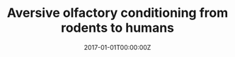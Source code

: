 ---
abstract: 

authors:
- _Valentina Parma_
- Donald A. Wilson
- Johan N. Lundström

date: "2017-01-01T00:00:00Z"
doi: ""
featured:
image:
  caption: 
  focal_point: ""
  preview_only: false
  
projects: [ASD]
publication: '**Handbook of Odor, Springer**'
publication_short: ""
publication_types:
- "6"
publishDate: "2017-01-01T00:00:00Z"
slides:
summary: 
tags:
- Sensory

title: Aversive olfactory conditioning from rodents to humans
url_code: ""
url_dataset: ""
url_pdf: pdf/ch2_Parma et al., 2017.pdf
url_preprint: ""
url_poster: ""
url_project: ""
url_slides: ""
url_source: ""
url_video: ""
---